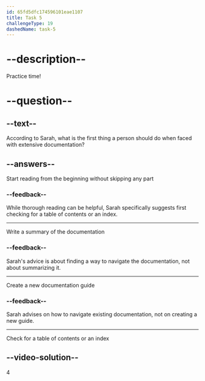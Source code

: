 ```yaml
---
id: 65fd5dfc174596101eae1107
title: Task 5
challengeType: 19
dashedName: task-5
---
```


<!--
AUDIO REFERENCE:
Sarah: Don't worry. When you're faced with extensive documentation, the first thing you should do is check for a table of contents or an index.
-->

# --description--

Practice time!

# --question--

## --text--

According to Sarah, what is the first thing a person should do when faced with extensive documentation?

## --answers--

Start reading from the beginning without skipping any part

### --feedback--

While thorough reading can be helpful, Sarah specifically suggests first checking for a table of contents or an index.

---

Write a summary of the documentation

### --feedback--

Sarah's advice is about finding a way to navigate the documentation, not about summarizing it.

---

Create a new documentation guide

### --feedback--

Sarah advises on how to navigate existing documentation, not on creating a new guide.

---

Check for a table of contents or an index

## --video-solution--

4
